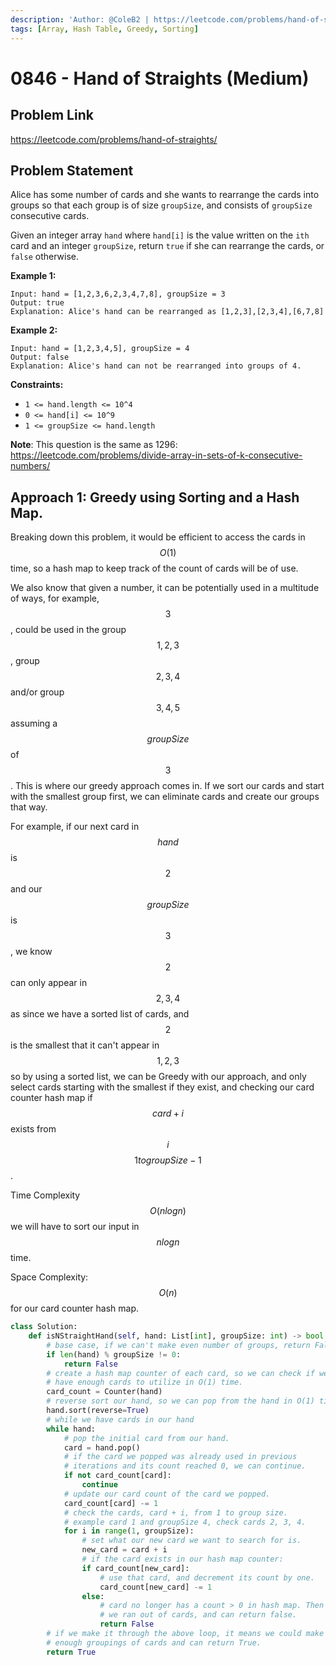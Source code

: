 ```yaml
---
description: 'Author: @ColeB2 | https://leetcode.com/problems/hand-of-straights/'
tags: [Array, Hash Table, Greedy, Sorting]
---
```


# 0846 - Hand of Straights (Medium)

## Problem Link

https://leetcode.com/problems/hand-of-straights/

## Problem Statement

Alice has some number of cards and she wants to rearrange the cards into groups so that each group is of size `groupSize`, and consists of `groupSize` consecutive cards.

Given an integer array `hand` where `hand[i]` is the value written on the `ith` card and an integer `groupSize`, return `true` if she can rearrange the cards, or `false` otherwise.

**Example 1:**

```
Input: hand = [1,2,3,6,2,3,4,7,8], groupSize = 3
Output: true
Explanation: Alice's hand can be rearranged as [1,2,3],[2,3,4],[6,7,8]
```

**Example 2:**

```
Input: hand = [1,2,3,4,5], groupSize = 4
Output: false
Explanation: Alice's hand can not be rearranged into groups of 4.
```

**Constraints:**

- `1 <= hand.length <= 10^4`
- `0 <= hand[i] <= 10^9`
- `1 <= groupSize <= hand.length`

**Note**: This question is the same as 1296: https://leetcode.com/problems/divide-array-in-sets-of-k-consecutive-numbers/

## Approach 1: Greedy using Sorting and a Hash Map.

Breaking down this problem, it would be efficient to access the cards in $$O(1)$$ time, so a hash map to keep track of the count of cards will be of use.

We also know that given a number, it can be potentially used in a multitude of ways, for example, $$3$$, could be used in the group $$1,2,3$$, group $$2,3,4$$ and/or group $$3,4,5$$ assuming a $$groupSize$$ of $$3$$. This is where our greedy approach comes in. If we sort our cards and start with the smallest group first, we can eliminate cards and create our groups that way.

For example, if our next card in $$hand$$ is $$2$$ and our $$groupSize$$ is $$3$$, we know $$2$$ can only appear in $$2,3,4$$ as since we have a sorted list of cards, and $$2$$ is the smallest that it can't appear in $$1,2,3$$ so by using a sorted list, we can be Greedy with our approach, and only select cards starting with the smallest if they exist, and checking our card counter hash map if $$card + i$$ exists from $$i$$ $$1 to groupSize - 1$$.

Time Complexity $$O(nlogn)$$ we will have to sort our input in $$nlogn$$ time.

Space Complexity: $$O(n)$$ for our card counter hash map.

<Tabs>
<TabItem value="python" label="Python">
<SolutionAuthor name="@ColeB2"/>

```py
class Solution:
    def isNStraightHand(self, hand: List[int], groupSize: int) -> bool:
        # base case, if we can't make even number of groups, return False.
        if len(hand) % groupSize != 0:
            return False
        # create a hash map counter of each card, so we can check if we
        # have enough cards to utilize in O(1) time.
        card_count = Counter(hand)
        # reverse sort our hand, so we can pop from the hand in O(1) time.
        hand.sort(reverse=True)
        # while we have cards in our hand
        while hand:
            # pop the initial card from our hand.
            card = hand.pop()
            # if the card we popped was already used in previous
            # iterations and its count reached 0, we can continue.
            if not card_count[card]:
                continue
            # update our card count of the card we popped.
            card_count[card] -= 1
            # check the cards, card + i, from 1 to group size.
            # example card 1 and groupSize 4, check cards 2, 3, 4.
            for i in range(1, groupSize):
                # set what our new card we want to search for is.
                new_card = card + i
                # if the card exists in our hash map counter:
                if card_count[new_card]:
                    # use that card, and decrement its count by one.
                    card_count[new_card] -= 1
                else:
                    # card no longer has a count > 0 in hash map. Then
                    # we ran out of cards, and can return false.
                    return False
        # if we make it through the above loop, it means we could make
        # enough groupings of cards and can return True.
        return True
```

</TabItem>
</Tabs>
